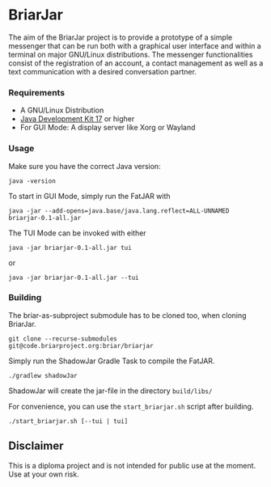 # BriarJar

The aim of the BriarJar project is to provide a prototype of a simple messenger that can be run both with a graphical user interface and within a terminal on major GNU/Linux distributions. The messenger functionalities consist of the registration of an account, a contact management as well as a text communication with a desired conversation partner.

### Requirements

- A GNU/Linux Distribution
- [Java Development Kit 17](https://jdk.java.net/17/) or higher
- For GUI Mode: A display server like Xorg or Wayland

### Usage

Make sure you have the correct Java version: 
```
java -version
```

To start in GUI Mode, simply run the FatJAR with
```
java -jar --add-opens=java.base/java.lang.reflect=ALL-UNNAMED briarjar-0.1-all.jar
```

The TUI Mode can be invoked with either  
```
java -jar briarjar-0.1-all.jar tui
```
or
```
java -jar briarjar-0.1-all.jar --tui
```

### Building

The briar-as-subproject submodule has to be cloned too, when cloning BriarJar. 
```
git clone --recurse-submodules git@code.briarproject.org:briar/briarjar 
```

Simply run the ShadowJar Gradle Task to compile the FatJAR.

```
./gradlew shadowJar
```

ShadowJar will create the jar-file in the directory `build/libs/`

For convenience, you can use the `start_briarjar.sh` script after building.
```
./start_briarjar.sh [--tui | tui]
```

## Disclaimer

This is a diploma project and is not intended for public use at the moment. Use at your own risk.
